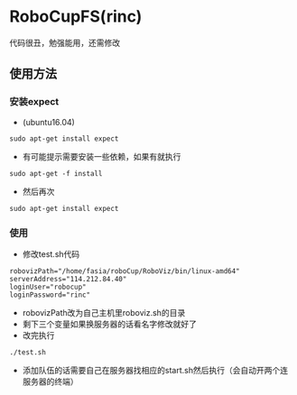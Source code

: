 # RoboCupFS(rinc)
代码很丑，勉强能用，还需修改
## 使用方法
### 安装expect
- (ubuntu16.04)  
```
sudo apt-get install expect
```
- 有可能提示需要安装一些依赖，如果有就执行

```
sudo apt-get -f install
```
- 然后再次

```
sudo apt-get install expect
```
### 使用
- 修改test.sh代码

```
robovizPath="/home/fasia/roboCup/RoboViz/bin/linux-amd64"
serverAddress="114.212.84.40"
loginUser="robocup"
loginPassword="rinc"
```
- robovizPath改为自己主机里roboviz.sh的目录
- 剩下三个变量如果换服务器的话看名字修改就好了
- 改完执行
```
./test.sh
```
- 添加队伍的话需要自己在服务器找相应的start.sh然后执行（会自动开两个连服务器的终端）


